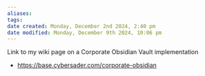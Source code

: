 ```yaml
---
aliases: 
tags: 
date created: Monday, December 2nd 2024, 2:40 pm
date modified: Monday, December 9th 2024, 10:06 pm
---
```


Link to my wiki page on a Corporate Obsidian Vault implementation
- https://base.cybersader.com/corporate-obsidian

